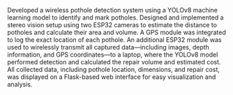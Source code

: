 Developed a wireless pothole detection system using a YOLOv8 machine learning model to identify and mark potholes. Designed and implemented a stereo vision setup using two ESP32 cameras to estimate the distance to potholes and calculate their area and volume. A GPS module was integrated to log the exact location of each pothole. An additional ESP32 module was used to wirelessly transmit all captured data—including images, depth information, and GPS coordinates—to a laptop, where the YOLOv8 model performed detection and calculated the repair volume and estimated cost. All collected data, including pothole location, dimensions, and repair cost, was displayed on a Flask-based web interface for easy visualization and analysis.
